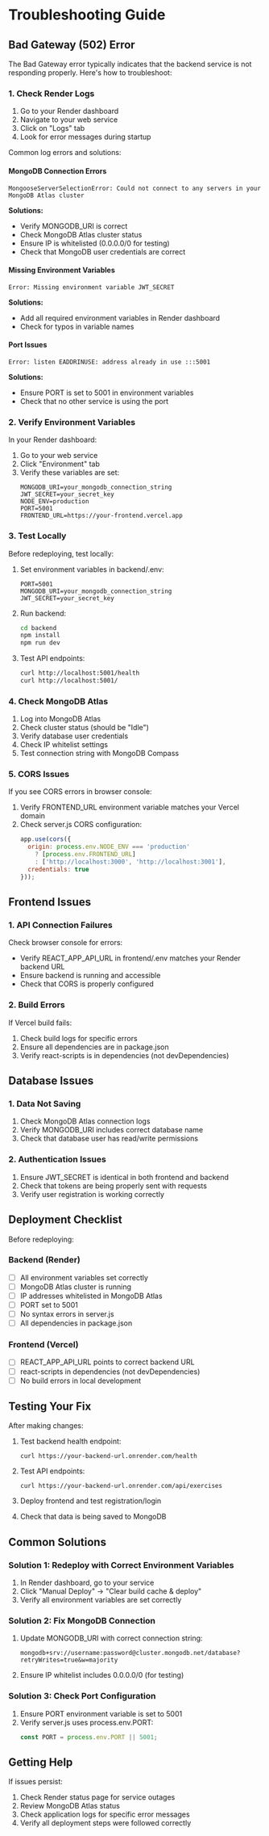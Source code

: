 # Troubleshooting Guide

## Bad Gateway (502) Error

The Bad Gateway error typically indicates that the backend service is not responding properly. Here's how to troubleshoot:

### 1. Check Render Logs

1. Go to your Render dashboard
2. Navigate to your web service
3. Click on "Logs" tab
4. Look for error messages during startup

Common log errors and solutions:

#### MongoDB Connection Errors
```
MongooseServerSelectionError: Could not connect to any servers in your MongoDB Atlas cluster
```
**Solutions:**
- Verify MONGODB_URI is correct
- Check MongoDB Atlas cluster status
- Ensure IP is whitelisted (0.0.0.0/0 for testing)
- Check that MongoDB user credentials are correct

#### Missing Environment Variables
```
Error: Missing environment variable JWT_SECRET
```
**Solutions:**
- Add all required environment variables in Render dashboard
- Check for typos in variable names

#### Port Issues
```
Error: listen EADDRINUSE: address already in use :::5001
```
**Solutions:**
- Ensure PORT is set to 5001 in environment variables
- Check that no other service is using the port

### 2. Verify Environment Variables

In your Render dashboard:
1. Go to your web service
2. Click "Environment" tab
3. Verify these variables are set:
   ```
   MONGODB_URI=your_mongodb_connection_string
   JWT_SECRET=your_secret_key
   NODE_ENV=production
   PORT=5001
   FRONTEND_URL=https://your-frontend.vercel.app
   ```

### 3. Test Locally

Before redeploying, test locally:

1. Set environment variables in backend/.env:
   ```
   PORT=5001
   MONGODB_URI=your_mongodb_connection_string
   JWT_SECRET=your_secret_key
   ```

2. Run backend:
   ```bash
   cd backend
   npm install
   npm run dev
   ```

3. Test API endpoints:
   ```bash
   curl http://localhost:5001/health
   curl http://localhost:5001/
   ```

### 4. Check MongoDB Atlas

1. Log into MongoDB Atlas
2. Check cluster status (should be "Idle")
3. Verify database user credentials
4. Check IP whitelist settings
5. Test connection string with MongoDB Compass

### 5. CORS Issues

If you see CORS errors in browser console:

1. Verify FRONTEND_URL environment variable matches your Vercel domain
2. Check server.js CORS configuration:
   ```javascript
   app.use(cors({
     origin: process.env.NODE_ENV === 'production' 
       ? [process.env.FRONTEND_URL]  
       : ['http://localhost:3000', 'http://localhost:3001'],
     credentials: true
   }));
   ```

## Frontend Issues

### 1. API Connection Failures

Check browser console for errors:
- Verify REACT_APP_API_URL in frontend/.env matches your Render backend URL
- Ensure backend is running and accessible
- Check that CORS is properly configured

### 2. Build Errors

If Vercel build fails:

1. Check build logs for specific errors
2. Ensure all dependencies are in package.json
3. Verify react-scripts is in dependencies (not devDependencies)

## Database Issues

### 1. Data Not Saving

1. Check MongoDB Atlas connection logs
2. Verify MONGODB_URI includes correct database name
3. Check that database user has read/write permissions

### 2. Authentication Issues

1. Ensure JWT_SECRET is identical in both frontend and backend
2. Check that tokens are being properly sent with requests
3. Verify user registration is working correctly

## Deployment Checklist

Before redeploying:

### Backend (Render)
- [ ] All environment variables set correctly
- [ ] MongoDB Atlas cluster is running
- [ ] IP addresses whitelisted in MongoDB Atlas
- [ ] PORT set to 5001
- [ ] No syntax errors in server.js
- [ ] All dependencies in package.json

### Frontend (Vercel)
- [ ] REACT_APP_API_URL points to correct backend URL
- [ ] react-scripts in dependencies (not devDependencies)
- [ ] No build errors in local development

## Testing Your Fix

After making changes:

1. Test backend health endpoint:
   ```
   curl https://your-backend-url.onrender.com/health
   ```

2. Test API endpoints:
   ```
   curl https://your-backend-url.onrender.com/api/exercises
   ```

3. Deploy frontend and test registration/login

4. Check that data is being saved to MongoDB

## Common Solutions

### Solution 1: Redeploy with Correct Environment Variables

1. In Render dashboard, go to your service
2. Click "Manual Deploy" → "Clear build cache & deploy"
3. Verify all environment variables are set correctly

### Solution 2: Fix MongoDB Connection

1. Update MONGODB_URI with correct connection string:
   ```
   mongodb+srv://username:password@cluster.mongodb.net/database?retryWrites=true&w=majority
   ```
2. Ensure IP whitelist includes 0.0.0.0/0 (for testing)

### Solution 3: Check Port Configuration

1. Ensure PORT environment variable is set to 5001
2. Verify server.js uses process.env.PORT:
   ```javascript
   const PORT = process.env.PORT || 5001;
   ```

## Getting Help

If issues persist:

1. Check Render status page for service outages
2. Review MongoDB Atlas status
3. Check application logs for specific error messages
4. Verify all deployment steps were followed correctly